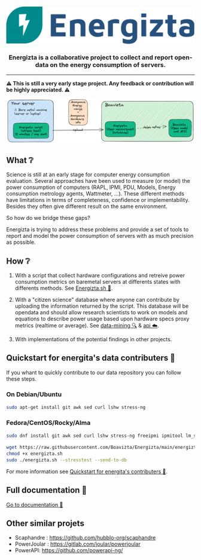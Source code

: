 <p align="center">
    <img src="https://github.com/Boavizta/Energizta/blob/main/energizta_color.svg" height="100">
</p>

<h3 align="center">
    Energizta is a collaborative project to collect and report open-data on the energy consumption of servers.
</h3>

---

**:warning: This is still a very early stage project. Any feedback or contribution will be highly appreciated. :warning:**

![principle of Energizta](docs/src/images/principle.excalidraw.png "Principle of Energizta")

## What ❔

Science is still at an early stage for computer energy consumption evaluation. Several approaches have been used to measure (or model) the power consumption of computers (RAPL, IPMI, PDU, Models, Energy consumption metrology agents, Wattmeter, ...). These different methods have limitations in terms of completeness, confidence or implementability. Besides they often give different result on the same environment. 

So how do we bridge these gaps?

Energizta is trying to address these problems and provide a set of tools to report and model the power consumption of servers with as much precision as possible.

## How ❔

1. With a script that collect hardware configurations and retreive power consumption metrics on baremetal servers at differents states with differents methods. See [Energizta.sh 📡](./energizta).

2. With a "citizen science" database where anyone can contribute by uploading the information returned by the script. This database will be opendata and should allow research scientists to work on models and equations to describe power usage based upon hardware specs proxy metrics (realtime or average). See [data-mining 🔍](./data) & [api ☁️](./api).

3. With implementations of the potential findings in other projects.

## Quickstart for energita's data contributers 🚀

If you whant to quickly contribute to our data repository you can follow these steps.

### On Debian/Ubuntu
```bash
sudo apt-get install git awk sed curl lshw stress-ng
```

### Fedora/CentOS/Rocky/Alma
```bash
sudo dnf install git awk sed curl lshw stress-ng freeipmi ipmitool lm_sensors lsb_release  
```

```bash
wget https://raw.githubusercontent.com/Boavizta/Energizta/main/energizta/energizta.sh
chmod +x energizta.sh
sudo ./energizta.sh --stresstest --send-to-db
```

For more information see [Quickstart for energita's contributers 🚀](https://boavizta.github.io/Energizta/quickstart.html).

## Full documentation 📘

[Go to documentation 📘](https://boavizta.github.io/Energizta/)


## Other similar projets

 - Scaphandre : https://github.com/hubblo-org/scaphandre
 - PowerJoular : https://gitlab.com/joular/powerjoular
 - PowerAPI: https://github.com/powerapi-ng/
